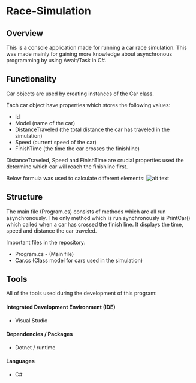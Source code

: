 # Race-Simulation

## Overview

This is a console application made for running a car race simulation.
This was made mainly for gaining more knowledge about asynchronous programming by using Await/Task in C#.

## Functionality

Car objects are used by creating instances of the Car class.

Each car object have properties which stores the following values:

- Id
- Model (name of the car)
- DistanceTraveled (the total distance the car has traveled in the simulation)
- Speed (current speed of the car)
- FinishTime (the time the car crosses the finishline)

DistanceTraveled, Speed and FinishTime are crucial properties used the determine which car will reach the finishline first.

Below formula was used to calculate different elements:
![alt text](https://thirdspacelearning.com/wp-content/uploads/2022/04/speed-distance-time-image-2.png)

## Structure

The main file (Program.cs) consists of methods which are all run asynchronously. The only method which is run synchronously is PrintCar() which called when a car has crossed the finish line. It displays the time, speed and distance the car traveled.

Important files in the repository:

- Program.cs - (Main file)
- Car.cs (Class model for cars used in the simulation)

## Tools

All of the tools used during the development of this program:

#### Integrated Development Environment (IDE)

- Visual Studio

#### Dependencies / Packages

- Dotnet / runtime

#### Languages

- C#
